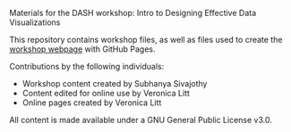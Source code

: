 Materials for the DASH workshop: Intro to Designing Effective Data Visualizations 

This repository contains workshop files, as well as files used to create the [workshop webpage](https://scds.github.io/intro-data-viz) with GitHub Pages. 


Contributions by the following individuals: 
- Workshop content created by Subhanya Sivajothy 
- Content edited for online use by Veronica Litt
- Online pages created by Veronica Litt


  
All content is made available under a GNU General Public License v3.0.

